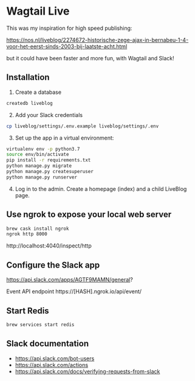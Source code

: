 # Wagtail Live

This was my inspiration for high speed publishing:

https://nos.nl/liveblog/2274672-historische-zege-ajax-in-bernabeu-1-4-voor-het-eerst-sinds-2003-bij-laatste-acht.html

but it could have been faster and more fun, with Wagtail and Slack!

## Installation

1. Create a database

```bash
createdb liveblog
```

2. Add your Slack credentials

```bash
cp liveblog/settings/.env.example liveblog/settings/.env
```

3. Set up the app in a virtual environment:

```bash
virtualenv env -p python3.7
source env/bin/activate
pip install -r requirements.txt
python manage.py migrate
python manage.py createsuperuser
python manage.py runserver
```

4. Log in to the admin. Create a homepage (index) and a child LiveBlog page.

## Use ngrok to expose your local web server

```bash
brew cask install ngrok
ngrok http 8000
```

http://localhost:4040/inspect/http

## Configure the Slack app

https://api.slack.com/apps/AGTF9MAMN/general?

Event API endpoint https://[HASH].ngrok.io/api/event/

## Start Redis

```bash
brew services start redis
```

## Slack documentation

- https://api.slack.com/bot-users
- https://api.slack.com/actions
- https://api.slack.com/docs/verifying-requests-from-slack
